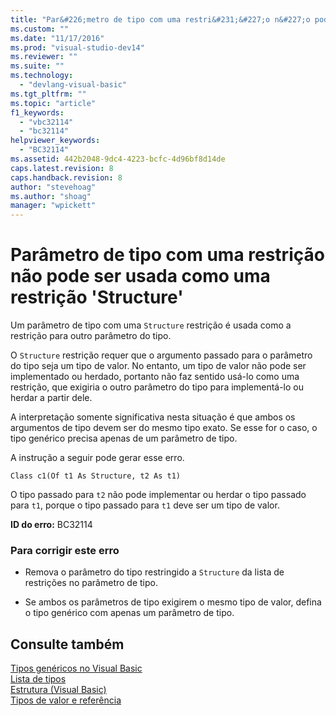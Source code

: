 ```yaml
---
title: "Par&#226;metro de tipo com uma restri&#231;&#227;o n&#227;o pode ser usada como uma restri&#231;&#227;o &#39;Structure&#39; | Microsoft Docs"
ms.custom: ""
ms.date: "11/17/2016"
ms.prod: "visual-studio-dev14"
ms.reviewer: ""
ms.suite: ""
ms.technology: 
  - "devlang-visual-basic"
ms.tgt_pltfrm: ""
ms.topic: "article"
f1_keywords: 
  - "vbc32114"
  - "bc32114"
helpviewer_keywords: 
  - "BC32114"
ms.assetid: 442b2048-9dc4-4223-bcfc-4d96bf8d14de
caps.latest.revision: 8
caps.handback.revision: 8
author: "stevehoag"
ms.author: "shoag"
manager: "wpickett"
---
```

# Par&#226;metro de tipo com uma restri&#231;&#227;o n&#227;o pode ser usada como uma restri&#231;&#227;o &#39;Structure&#39;
Um parâmetro de tipo com uma `Structure` restrição é usada como a restrição para outro parâmetro do tipo.  
  
 O `Structure` restrição requer que o argumento passado para o parâmetro do tipo seja um tipo de valor. No entanto, um tipo de valor não pode ser implementado ou herdado, portanto não faz sentido usá\-lo como uma restrição, que exigiria o outro parâmetro do tipo para implementá\-lo ou herdar a partir dele.  
  
 A interpretação somente significativa nesta situação é que ambos os argumentos de tipo devem ser do mesmo tipo exato. Se esse for o caso, o tipo genérico precisa apenas de um parâmetro de tipo.  
  
 A instrução a seguir pode gerar esse erro.  
  
 `Class c1(Of t1 As Structure, t2 As t1)`  
  
 O tipo passado para `t2` não pode implementar ou herdar o tipo passado para `t1`, porque o tipo passado para `t1` deve ser um tipo de valor.  
  
 **ID do erro:** BC32114  
  
### Para corrigir este erro  
  
-   Remova o parâmetro do tipo restringido a `Structure` da lista de restrições no parâmetro de tipo.  
  
-   Se ambos os parâmetros de tipo exigirem o mesmo tipo de valor, defina o tipo genérico com apenas um parâmetro de tipo.  
  
## Consulte também  
 [Tipos genéricos no Visual Basic](../../visual-basic/programming-guide/language-features/data-types/generic-types.md)   
 [Lista de tipos](../../visual-basic/language-reference/statements/type-list.md)   
 [Estrutura \(Visual Basic\)](http://msdn.microsoft.com/pt-br/263ce115-ac36-4c05-8cb7-0e0eead5c6d0)   
 [Tipos de valor e referência](../../visual-basic/programming-guide/language-features/data-types/value-types-and-reference-types.md)
